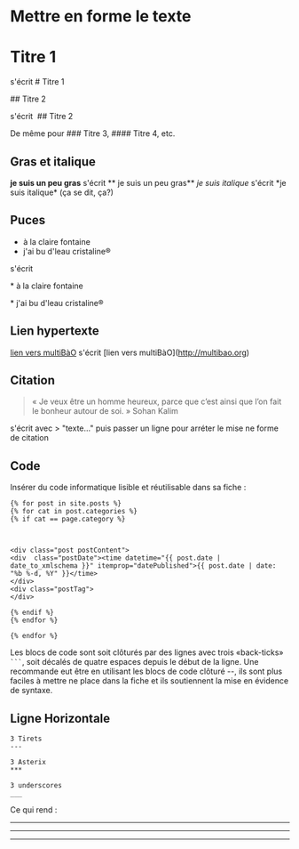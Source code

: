 # Mettre en forme le texte

# Titre 1

s'écrit \# Titre 1

## Titre 2 

s'écrit  \#\# Titre 2 

De même pour \#\#\# Titre 3, \#\#\#\# Titre 4, etc. 

## Gras et italique

**je suis un peu gras** s'écrit \*\* je suis un peu gras\*\*
*je suis italique* s'écrit \*je suis italique\* (ça se dit, ça?)

## Puces

* à la claire fontaine
* j'ai bu d'leau cristaline®

s'écrit 

\* à la claire fontaine

\* j'ai bu d'leau cristaline®

## Lien hypertexte

[lien vers multiBàO](http://multibao.org) s'écrit \[lien vers multiBàO\]\(http://multibao.org)

## Citation

> « Je veux être un homme heureux, parce que c’est ainsi que l’on fait le bonheur autour de soi. » Sohan Kalim 

s'écrit avec > "texte..." puis passer un ligne pour arréter le mise ne forme de citation

## Code

Insérer du code informatique lisible et réutilisable dans sa fiche :

    {% for post in site.posts %}
    {% for cat in post.categories %}
    {% if cat == page.category %}



    <div class="post postContent">
    <div  class="postDate"><time datetime="{{ post.date | date_to_xmlschema }}" itemprop="datePublished">{{ post.date | date: "%b %-d, %Y" }}</time>
    </div>
    <div class="postTag">
    </div>
    
    {% endif %}
    {% endfor %}

    {% endfor %}

Les blocs de code sont soit clôturés par des lignes avec trois «back-ticks» <code>```</code>, soit décalés de quatre espaces depuis le début de la ligne. Une recommande eut être en utilisant les blocs de code clôturé --, ils sont plus faciles à mettre ne place dans la fiche et ils soutiennent la mise en évidence de syntaxe.


## Ligne Horizontale


    3 Tirets 
    ---
   
    3 Asterix
    ***
    
    3 underscores
    ___
    

Ce qui rend :


---

***

___
